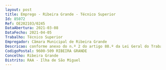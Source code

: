 ```yaml
--- 
layout: post
title: Emprego - Ribeira Grande - Técnico Superior
Id: 85072
Ref: OE202103/0245
DataAbertura: 2021-03-08
DataFecho: 2021-04-05
Trabalho: Técnico Superior
Empregador: Câmara Municipal de Ribeira Grande
Descricao: conforme anexo do n.º 2 do artigo 88.º da Lei Geral do Trabalho em Funções Públicas (LTFP) e Regulamento de Constituição das Unidades Flexíveis no Âmbito da Estrutura Orgânica da Câmara Municipal da Ribeira Grande, publicado na 2ª série do Diário da República, n.º 136, de 15 de julho de 2015, na sua versão atual, mais concretamente  Acompanhar permanentemente as operações de proteção e socorro que ocorram na área do concelho  Exercer as demais funções atribuídas por lei ao sistema de proteção civil de âmbito municipal ou por despacho superior.
CodigoPostal: 9600-509 RIBEIRA GRANDE
Concelho: Ribeira Grande
Distrito: RAA - Ilha de São Miguel
--- 
```

